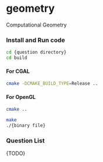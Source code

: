 # geometry
Computational Geometry

### Install and Run code
```bash
cd {question directory}
cd build
```
#### For CGAL
```bash
cmake -DCMAKE_BUILD_TYPE=Release ..
```

#### For OpenGL
```bash
cmake ..
```

```bash
make
./{binary file}
```

### Question List
{TODO}

